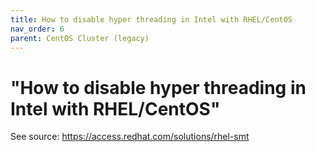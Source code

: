 ```yaml
---
title: How to disable hyper threading in Intel with RHEL/CentOS
nav_order: 6
parent: CentOS Cluster (legacy)
---
```

# "How to disable hyper threading in Intel with RHEL/CentOS"

See source: https://access.redhat.com/solutions/rhel-smt
